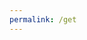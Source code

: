 ```yaml
---
permalink: /get
---
```


<html>
<head>
</head>
<body>
    <div>
        <table id="data-table">
            <thead>
                <tr id="header-row"></tr>
            </thead>
            <tbody id="data-body"></tbody>
        </table>
    </div>
    <div class="form-container">
    <p id="data"></p>
    </div>
    <script>
        let options = {
            method: 'GET',
            headers: {
                'Content-Type': 'application/json;charset=utf-8',
            },
            credentials: 'include'
        };
        fetch("http://127.0.0.1:8086/api/users/", options)
            .then(response => {
                let access = response.status !== 401 && response.status !== 403;
                return response.json().then(data => ({ data, access }));
            })
            .then(({ data, access }) => {
                console.log(access);
                if (access) {
                    // Get keys from the first object in the data array to use as table headers
                    const headers = Object.keys(data[0]);
                    const headerRow = document.getElementById("header-row");
                    // Create header cells
                    headers.forEach(header => {
                        const th = document.createElement("th");
                        th.textContent = header;
                        headerRow.appendChild(th);
                    });
                    // Populate data rows
                    const dataBody = document.getElementById("data-body");
                    data.forEach(item => {
                        const row = document.createElement("tr");
                        headers.forEach(header => {
                            const cell = document.createElement("td");
                            cell.textContent = item[header];
                            row.appendChild(cell);
                        });
                        dataBody.appendChild(row);
                    });
                } else {
                    document.getElementById("data").textContent = "403 Unauthorized.";
                }
            })
            .catch(error => {
                console.error('Error fetching data:', error);
            });
    </script>
</body>
</html>
